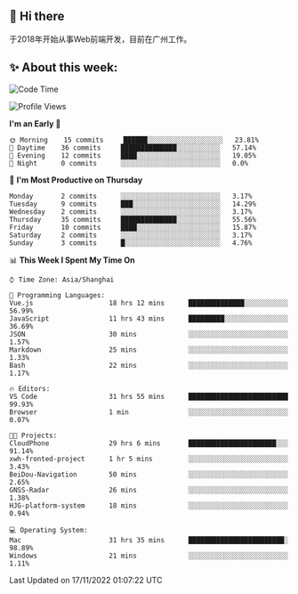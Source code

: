 ## 👋 Hi there

于2018年开始从事Web前端开发，目前在广州工作。

<!--![](https://github-readme-stats.vercel.app/api?username=fxpixels&theme=graywhite&hide_border=true)
![](https://github-readme-stats.vercel.app/api/top-langs/?username=fxpixels&hide_border=true&layout=compact)
-->
<!--
<img src="https://github-readme-stats.vercel.app/api?username=fxpixels&theme=graywhite&hide_border=true" width="500" alt=""/>
<img src="https://github-readme-stats.vercel.app/api/top-langs/?username=fxpixels&hide_border=true&layout=compact" width="300" alt=""/>
-->
## ✨ About this week:
<!--START_SECTION:waka-->
![Code Time](http://img.shields.io/badge/Code%20Time-3%2C282%20hrs%2038%20mins-blue)

![Profile Views](http://img.shields.io/badge/Profile%20Views-1-blue)

**I'm an Early 🐤** 

```text
🌞 Morning    15 commits     ██████░░░░░░░░░░░░░░░░░░░   23.81% 
🌆 Daytime    36 commits     ██████████████░░░░░░░░░░░   57.14% 
🌃 Evening    12 commits     ████░░░░░░░░░░░░░░░░░░░░░   19.05% 
🌙 Night      0 commits      ░░░░░░░░░░░░░░░░░░░░░░░░░   0.0%

```
📅 **I'm Most Productive on Thursday** 

```text
Monday       2 commits      ░░░░░░░░░░░░░░░░░░░░░░░░░   3.17% 
Tuesday      9 commits      ███░░░░░░░░░░░░░░░░░░░░░░   14.29% 
Wednesday    2 commits      ░░░░░░░░░░░░░░░░░░░░░░░░░   3.17% 
Thursday     35 commits     ██████████████░░░░░░░░░░░   55.56% 
Friday       10 commits     ████░░░░░░░░░░░░░░░░░░░░░   15.87% 
Saturday     2 commits      ░░░░░░░░░░░░░░░░░░░░░░░░░   3.17% 
Sunday       3 commits      █░░░░░░░░░░░░░░░░░░░░░░░░   4.76%

```


📊 **This Week I Spent My Time On** 

```text
⌚︎ Time Zone: Asia/Shanghai

💬 Programming Languages: 
Vue.js                   18 hrs 12 mins      ██████████████░░░░░░░░░░░   56.99% 
JavaScript               11 hrs 43 mins      █████████░░░░░░░░░░░░░░░░   36.69% 
JSON                     30 mins             ░░░░░░░░░░░░░░░░░░░░░░░░░   1.57% 
Markdown                 25 mins             ░░░░░░░░░░░░░░░░░░░░░░░░░   1.33% 
Bash                     22 mins             ░░░░░░░░░░░░░░░░░░░░░░░░░   1.17%

🔥 Editors: 
VS Code                  31 hrs 55 mins      █████████████████████████   99.93% 
Browser                  1 min               ░░░░░░░░░░░░░░░░░░░░░░░░░   0.07%

🐱‍💻 Projects: 
CloudPhone               29 hrs 6 mins       ██████████████████████░░░   91.14% 
xwh-fronted-project      1 hr 5 mins         ░░░░░░░░░░░░░░░░░░░░░░░░░   3.43% 
BeiDou-Navigation        50 mins             ░░░░░░░░░░░░░░░░░░░░░░░░░   2.65% 
GNSS-Radar               26 mins             ░░░░░░░░░░░░░░░░░░░░░░░░░   1.38% 
HJG-platform-system      18 mins             ░░░░░░░░░░░░░░░░░░░░░░░░░   0.94%

💻 Operating System: 
Mac                      31 hrs 35 mins      ████████████████████████░   98.89% 
Windows                  21 mins             ░░░░░░░░░░░░░░░░░░░░░░░░░   1.11%

```


 Last Updated on 17/11/2022 01:07:22 UTC
<!--END_SECTION:waka-->

<!-- ![Visitor Badge](https://visitor-badge.laobi.icu/badge?page_id=fxpixels) -->

<!--
**FxPixels/FxPixels** is a ✨ _special_ ✨ repository because its `README.md` (this file) appears on your GitHub profile.

Here are some ideas to get you started:

- 🔭 I’m currently working on ...
- 🌱 I’m currently learning ...
- 👯 I’m looking to collaborate on ...
- 🤔 I’m looking for help with ...
- 💬 Ask me about ...
- 📫 How to reach me: ...
- 😄 Pronouns: ...
- ⚡ Fun fact: ...
-->
